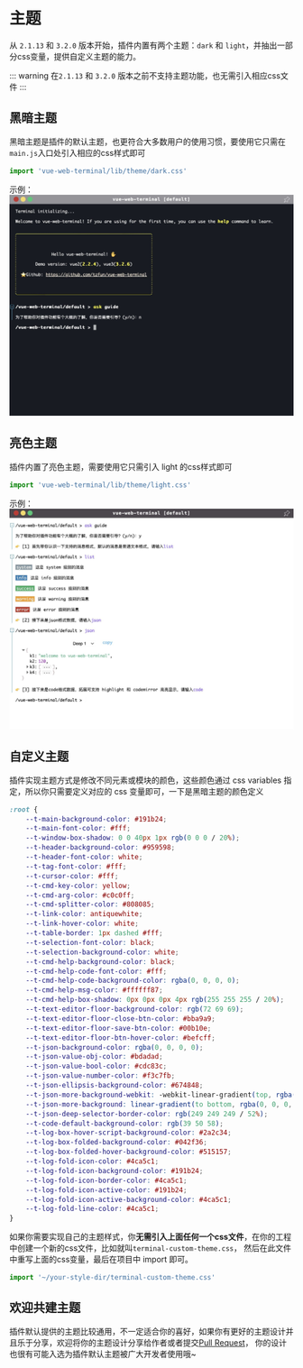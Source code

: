 # 主题

从 `2.1.13` 和 `3.2.0` 版本开始，插件内置有两个主题：`dark` 和 `light`，并抽出一部分css变量，提供自定义主题的能力。

::: warning
在`2.1.13` 和 `3.2.0` 版本之前不支持主题功能，也无需引入相应css文件
:::

## 黑暗主题

黑暗主题是插件的默认主题，也更符合大多数用户的使用习惯，要使用它只需在`main.js`入口处引入相应的css样式即可

```js title="main.js"
import 'vue-web-terminal/lib/theme/dark.css'
```

示例：
![dark](/images/dark.jpg)

## 亮色主题

插件内置了亮色主题，需要使用它只需引入 light 的css样式即可

```js title="main.js"
import 'vue-web-terminal/lib/theme/light.css'
```

示例：
![dark](/images/light.jpg)

## 自定义主题

插件实现主题方式是修改不同元素或模块的颜色，这些颜色通过 css variables 指定，所以你只需要定义对应的 css 变量即可，一下是黑暗主题的颜色定义

```css
:root {
    --t-main-background-color: #191b24;
    --t-main-font-color: #fff;
    --t-window-box-shadow: 0 0 40px 1px rgb(0 0 0 / 20%);
    --t-header-background-color: #959598;
    --t-header-font-color: white;
    --t-tag-font-color: #fff;
    --t-cursor-color: #fff;
    --t-cmd-key-color: yellow;
    --t-cmd-arg-color: #c0c0ff;
    --t-cmd-splitter-color: #808085;
    --t-link-color: antiquewhite;
    --t-link-hover-color: white;
    --t-table-border: 1px dashed #fff;
    --t-selection-font-color: black;
    --t-selection-background-color: white;
    --t-cmd-help-background-color: black;
    --t-cmd-help-code-font-color: #fff;
    --t-cmd-help-code-background-color: rgba(0, 0, 0, 0);
    --t-cmd-help-msg-color: #ffffff87;
    --t-cmd-help-box-shadow: 0px 0px 0px 4px rgb(255 255 255 / 20%);
    --t-text-editor-floor-background-color: rgb(72 69 69);
    --t-text-editor-floor-close-btn-color: #bba9a9;
    --t-text-editor-floor-save-btn-color: #00b10e;
    --t-text-editor-floor-btn-hover-color: #befcff;
    --t-json-background-color: rgba(0, 0, 0, 0);
    --t-json-value-obj-color: #bdadad;
    --t-json-value-bool-color: #cdc83c;
    --t-json-value-number-color: #f3c7fb;
    --t-json-ellipsis-background-color: #674848;
    --t-json-more-background-webkit: -webkit-linear-gradient(top, rgba(0, 0, 0, 0) 20%, rgb(255 255 255 / 10%) 100%);
    --t-json-more-background: linear-gradient(to bottom, rgba(0, 0, 0, 0) 20%, rgb(255 255 255 / 10%) 100%);
    --t-json-deep-selector-border-color: rgb(249 249 249 / 52%);
    --t-code-default-background-color: rgb(39 50 58);
    --t-log-box-hover-script-background-color: #2a2c34;
    --t-log-box-folded-background-color: #042f36;
    --t-log-box-folded-hover-background-color: #515157;
    --t-log-fold-icon-color: #4ca5c1;
    --t-log-fold-icon-background-color: #191b24;
    --t-log-fold-icon-border-color: #4ca5c1;
    --t-log-fold-icon-active-color: #191b24;
    --t-log-fold-icon-active-background-color: #4ca5c1;
    --t-log-fold-line-color: #4ca5c1;
}
```

如果你需要实现自己的主题样式，你**无需引入上面任何一个css文件**，在你的工程中创建一个新的css文件，比如就叫`terminal-custom-theme.css`，
然后在此文件中重写上面的css变量，最后在项目中 import 即可。

```js title="main.js"
import '~/your-style-dir/terminal-custom-theme.css'
```

## 欢迎共建主题

插件默认提供的主题比较通用，不一定适合你的喜好，如果你有更好的主题设计并且乐于分享，欢迎将你的主题设计分享给作者或者提交[Pull Request][Github PR]，
你的设计也很有可能入选为插件默认主题被广大开发者使用哦~

[Github PR]: https://github.com/tzfun/vue-web-terminal/pulls

<CommentService></CommentService>

